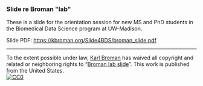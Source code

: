 ### Slide re Broman "lab"

These is a slide for the orientation session for new MS and PhD
students in the Biomedical Data Science program at UW-Madison.

Slide PDF: <https://kbroman.org/Slide4BDS/broman_slide.pdf>

---

To the extent possible under law,
[Karl Broman](https://github.com/kbroman)
has waived all copyright and related or neighboring rights to
&ldquo;[Broman lab slide](https://github.com/kbroman/Slide4BDS)&rdquo;.
This work is published from the United States.
<br/>
[![CC0](https://i.creativecommons.org/p/zero/1.0/88x31.png)](https://creativecommons.org/publicdomain/zero/1.0/)
